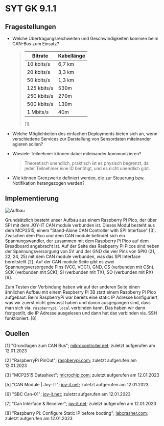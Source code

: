 # SYT GK 9.1.1

## Fragestellungen

- Welche Übertragungsreichweiten und Geschwindigkeiten kommen beim CAN-Bus zum Einsatz?
  
  > | Bitrate     | Kabellänge |
  > | ----------- | ---------- |
  > | 10 kbits/s  | 6,7 km     |
  > | 20 kbits/s  | 3,3 km     |
  > | 50 kbits/s  | 1,3 km     |
  > | 125 kbits/s | 530m       |
  > | 250 kbits/s | 270m       |
  > | 500 kbits/s | 130m       |
  > | 1 Mbits/s   | 40m        |
  > 
  > [1]

- Welche Möglichkeiten des einfachen Deployments bieten sich an, wenn 
  verschiedene Services zur Darstellung von Sensordaten miteinander 
  agieren sollen?

- Wieviele Teilnehmer können dabei miteinander kommunizieren?
  
  > Theoretisch unendlich, praktisch ist es physisch begrenzt, da jeder Teilnehmer eine ID benötigt, und es nicht unendlich gibt.

- Wie können Grenzwerte definiert werden, die zur Steuerung bzw. Notifikation herangezogen werden?

## Implementierung

![Aufbau](img_aufbau.png)


Grundsätzlich besteht unser Aufbau aus einem Raspberry Pi Pico, der über SPI mit dem JOY-IT CAN module verbunden ist. Dieses Modul besteht aus dem MCP2515, einem "Stand-Alone CAN Controller with SPI Interface" [3]. Zwischen dem Pico und dem CAN module befindet sich ein Spannungswandler, der zusammen mit dem Raspberry Pi Pico auf dem Breadboard angebracht ist. Auf der Seite des Rasbperry Pi Picos sind neben der Spannungsversorgung von 5V und der GND die vier Pins von SPI0 (21, 22, 24, 25) mit dem CAN module verbunden, was das SPI Interface bereitstellt [2]. Auf der CAN module Seite gibt es zwei Spannungsversorgende Pins (VCC, VCC1), GND, CS (verbunden mit CSn), SCK (verbunden mit SCK), SI (verbunden mit TX), SO (verbunden mit RX) [6].

Zum Testen der Verbindung haben wir auf der anderen Seite einen ähnlichen Aufbau mit einem Raspberry Pi 3B statt einem Raspberry Pi Pico aufgebaut.
Beim RaspberryPi war bereits eine static IP Adresse konfiguriert, was wir zuerst nicht gewusst haben und davon ausgegangen sind, dass man sich via. `raspberrypi.local` verbinden kann. Das haben wir dann festgestllt, die IP Adresse ausgelesen und dann hat das verbinden via. SSH funktioniert. [8]

## Quellen

[1] "Grundlagen zum CAN Bus"; [mikrocontroller.net](https://www.mikrocontroller.net/attachment/6819/canbus.pdf); zuletzt aufgerufen am 12.01.2023

[2] "RaspberryPi PinOut"; [raspberypi.com](https://datasheets.raspberrypi.com/pico/Pico-R3-A4-Pinout.pdf); zuletzt aufgerufen am 12.01.2023

[3] "MCP2515 Datasheet"; [microchip.com](https://ww1.microchip.com/downloads/en/DeviceDoc/MCP2515-Stand-Alone-CAN-Controller-with-SPI-20001801J.pdf); zuletzt aufgerufen am 12.01.2023

[5] "CAN Module | Joy-IT"; [joy-it.net](https://joy-it.net/en/products/SBC-CAN01); zuletzt aufgerufen am 12.01.2023

[6] "SBC Can-01"; [joy-it.net](https://joy-it.net/files/files/Produkte/SBC-CAN01/SBC-CAN01-Anschlussplan.pdf); zuletzt aufgerufen am 12.01.2023

[7] "Can Interface & Receiver"; [joy-it.net](https://joy-it.net/files/files/Produkte/SBC-CAN01/SBC-CAN01-Datenblatt.pdf); zuletzt aufgerufen am 12.01.2023

[8] "Raspberry Pi: Configure Static IP before booting"; [labcrasher.com](https://labcrasher.com/2021/08/24/raspberry-pi-configure-static-ip-before-booting/); zuletzt aufgerufen am 12.01.2023
